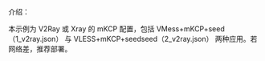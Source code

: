 介绍：

本示例为 V2Ray 或 Xray 的 mKCP 配置，包括 VMess+mKCP+seed（1_v2ray.json） 与 VLESS+mKCP+seedseed（2_v2ray.json） 两种应用。若网络差，推荐部署。
